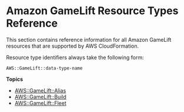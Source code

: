 # Amazon GameLift Resource Types Reference<a name="cfn-reference-gamelift"></a>

This section contains reference information for all Amazon GameLift resources that are supported by AWS CloudFormation\.

Resource type identifiers always take the following form:

```
AWS::GameLift::data-type-name
```

**Topics**
+ [AWS::GameLift::Alias](aws-resource-gamelift-alias.md)
+ [AWS::GameLift::Build](aws-resource-gamelift-build.md)
+ [AWS::GameLift::Fleet](aws-resource-gamelift-fleet.md)